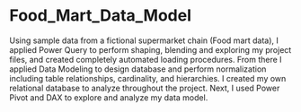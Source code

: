 # Food_Mart_Data_Model
Using sample data from a fictional supermarket chain (Food mart data), I applied Power Query to perform shaping, blending and exploring my project files, and created completely automated loading procedures. From there I applied Data Modeling to design database and perform normalization including table relationships, cardinality, and hierarchies. I created my own relational database to analyze throughout the project. Next, I used Power Pivot and DAX to explore and analyze my data model.
